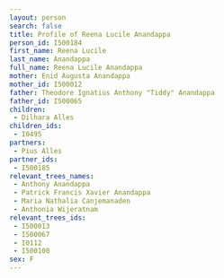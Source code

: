 ```yaml
---
layout: person
search: false
title: Profile of Reena Lucile Anandappa
person_id: I500184
first_name: Reena Lucile
last_name: Anandappa
full_name: Reena Lucile Anandappa
mother: Enid Augusta Anandappa
mother_id: I500012
father: Theodore Ignatius Anthony "Tiddy" Anandappa
father_id: I500065
children:
 - Dilhara Alles
children_ids:
 - I0495
partners:
 - Pius Alles
partner_ids:
 - I500185
relevant_trees_names:
 - Anthony Anandappa
 - Patrick Francis Xavier Anandappa
 - Maria Nathalia Canjemanaden
 - Anthonia Wijeratnam
relevant_trees_ids:
 - I500013
 - I500067
 - I0112
 - I500100
sex: F
---
```


